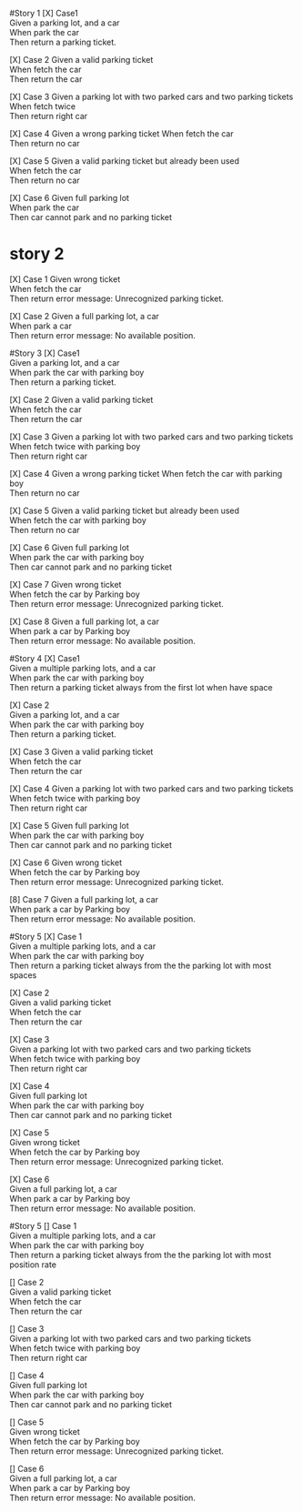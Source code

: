 #Story 1
[X] Case1  
Given a parking lot, and a car  
When park the car  
Then return a parking ticket. 

[X] Case 2
Given a valid parking ticket  
When fetch the car   
Then return the car 

[X] Case 3
Given a parking lot with two parked cars and two parking tickets  
When fetch twice  
Then return right car 

[X] Case 4
Given a wrong parking ticket
When fetch the car  
Then return no car

[X] Case 5
Given a valid parking ticket but already been used  
When fetch the car  
Then return no car  

[X] Case 6
Given full parking lot  
When park the car  
Then car cannot park and no parking ticket  

# story 2
[X] Case 1
Given wrong ticket  
When fetch the car  
Then return error message: Unrecognized parking ticket.  

[X] Case 2
Given a full parking lot, a car  
When park a car  
Then return error message: No available position.   

#Story 3
[X] Case1  
Given a parking lot, and a car  
When park the car with parking boy  
Then return a parking ticket.

[X] Case 2
Given a valid parking ticket  
When fetch the car   
Then return the car

[X] Case 3
Given a parking lot with two parked cars and two parking tickets  
When fetch twice with parking boy  
Then return right car

[X] Case 4
Given a wrong parking ticket
When fetch the car with parking boy  
Then return no car

[X] Case 5
Given a valid parking ticket but already been used  
When fetch the car with parking boy  
Then return no car

[X] Case 6
Given full parking lot  
When park the car with parking boy  
Then car cannot park and no parking ticket  

[X] Case 7
Given wrong ticket  
When fetch the car by Parking boy  
Then return error message: Unrecognized parking ticket.

[X] Case 8
Given a full parking lot, a car  
When park a car by Parking boy  
Then return error message: No available position.  

#Story 4
[X] Case1  
Given a multiple parking lots, and a car  
When park the car with parking boy  
Then return a parking ticket always from the first lot when have space

[X] Case 2  
Given a parking lot, and a car  
When park the car with parking boy  
Then return a parking ticket.

[X] Case 3
Given a valid parking ticket  
When fetch the car   
Then return the car

[X] Case 4
Given a parking lot with two parked cars and two parking tickets  
When fetch twice with parking boy  
Then return right car

[X] Case 5
Given full parking lot  
When park the car with parking boy  
Then car cannot park and no parking ticket

[X] Case 6
Given wrong ticket  
When fetch the car by Parking boy  
Then return error message: Unrecognized parking ticket.

[8] Case 7
Given a full parking lot, a car  
When park a car by Parking boy  
Then return error message: No available position.  

#Story 5
[X] Case 1  
Given a multiple parking lots, and a car  
When park the car with parking boy  
Then return a parking ticket always from the the parking lot with most spaces

[X] Case 2  
Given a valid parking ticket  
When fetch the car   
Then return the car

[X] Case 3  
Given a parking lot with two parked cars and two parking tickets  
When fetch twice with parking boy  
Then return right car

[X] Case 4  
Given full parking lot  
When park the car with parking boy  
Then car cannot park and no parking ticket

[X] Case 5  
Given wrong ticket  
When fetch the car by Parking boy  
Then return error message: Unrecognized parking ticket.

[X] Case 6  
Given a full parking lot, a car  
When park a car by Parking boy  
Then return error message: No available position.  

#Story 5
[] Case 1  
Given a multiple parking lots, and a car  
When park the car with parking boy  
Then return a parking ticket always from the the parking lot with most position rate  

[] Case 2  
Given a valid parking ticket  
When fetch the car   
Then return the car

[] Case 3  
Given a parking lot with two parked cars and two parking tickets  
When fetch twice with parking boy  
Then return right car

[] Case 4  
Given full parking lot  
When park the car with parking boy  
Then car cannot park and no parking ticket

[] Case 5  
Given wrong ticket  
When fetch the car by Parking boy  
Then return error message: Unrecognized parking ticket.

[] Case 6  
Given a full parking lot, a car  
When park a car by Parking boy  
Then return error message: No available position. 


